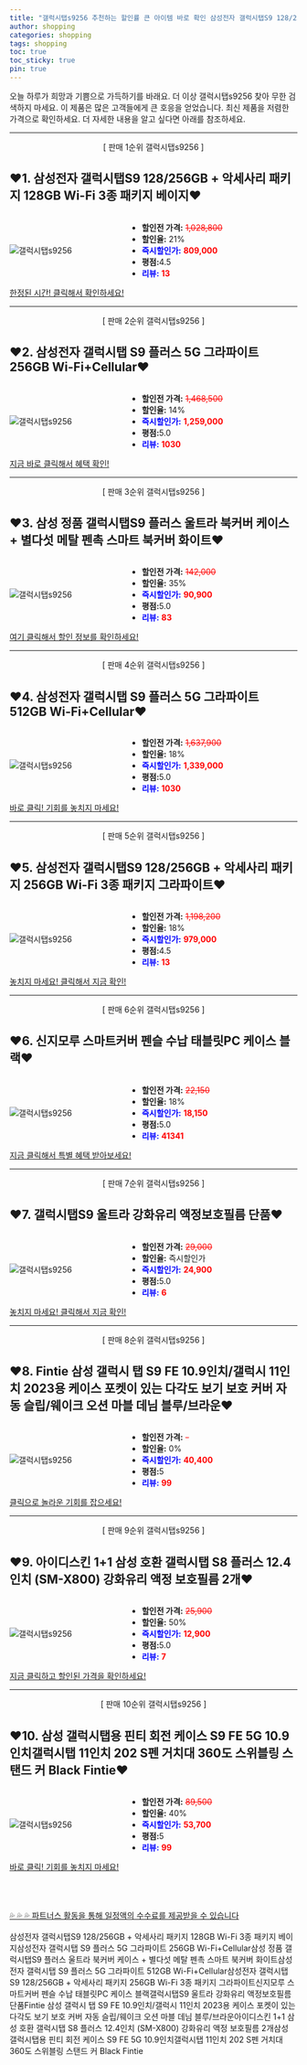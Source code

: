 ```yaml
---
title: "갤럭시탭s9256 추천하는 할인률 큰 아이템 바로 확인 삼성전자 갤럭시탭S9 128/256GB + 악세사리"
author: shopping
categories: shopping
tags: shopping
toc: true
toc_sticky: true
pin: true
---
```

오늘 하루가 희망과 기쁨으로 가득하기를 바래요. 더 이상 갤럭시탭s9256 찾아 무한 검색하지 마세요. 이 제품은 많은 고객들에게 큰 호응을 얻었습니다. 최신 제품을 저렴한 가격으로 확인하세요. 더 자세한 내용을 알고 싶다면 아래를 참조하세요.

---
<p class="toplist" style="margin: 0 auto; display: block; width: fit-content;">[ 판매 1순위 갤럭시탭s9256 ]</p>

<h2><strong>❤️1. 삼성전자 갤럭시탭S9 128/256GB + 악세사리 패키지 128GB Wi-Fi 3종 패키지 베이지❤️</strong></h2>

<div style="display: flex; align-items: center;">
    <div style="flex: 0.4;">
        <img src="https://thumbnail10.coupangcdn.com/thumbnails/remote/230x230ex/image/vendor_inventory/fb88/30b521ba20f9e44d8ba600143b879e2ceed767a48d1ab44b4a08d76cf5d8.jpg" alt="갤럭시탭s9256" style="max-width: 100%;">
    </div>
    <div style="flex: 0.6; margin-left: 10px;">
        <ul>
            <li><strong>할인전 가격:</strong> <del style="color: red;">1,028,800</del></li>
            <li><strong>할인율:</strong> 21%</li>
            <li><span style='color:blue'><strong>즉시할인가:</strong></span> <span style='color:red'><strong>809,000</strong></span></li>
            <li><strong>평점:</strong>4.5</li>
            <li><span style='color:blue'><strong>리뷰:</strong></span> <span style='color:red'><strong>13</strong></span></li>
        </ul>
    </div>
</div>
<div class="center">
    <a href="https://William4Davisa.github.io?lptag=AF9450613&subid=githubio&pageKey=7612638501&traceid=V0-153&itemId=20165310825&vendorItemId=87257657735" class="myButton">
        한정된 시간! 클릭해서 확인하세요!
    </a>
</div>


---
<p class="toplist" style="margin: 0 auto; display: block; width: fit-content;">[ 판매 2순위 갤럭시탭s9256 ]</p>

<h2><strong>❤️2. 삼성전자 갤럭시탭 S9 플러스 5G 그라파이트 256GB Wi-Fi+Cellular❤️</strong></h2>

<div style="display: flex; align-items: center;">
    <div style="flex: 0.4;">
        <img src="https://thumbnail7.coupangcdn.com/thumbnails/remote/230x230ex/image/vendor_inventory/6c59/787cbcde851e6b02845277f331451b35f22ac8a39bcadc424df03d51fb5d.jpg" alt="갤럭시탭s9256" style="max-width: 100%;">
    </div>
    <div style="flex: 0.6; margin-left: 10px;">
        <ul>
            <li><strong>할인전 가격:</strong> <del style="color: red;">1,468,500</del></li>
            <li><strong>할인율:</strong> 14%</li>
            <li><span style='color:blue'><strong>즉시할인가:</strong></span> <span style='color:red'><strong>1,259,000</strong></span></li>
            <li><strong>평점:</strong>5.0</li>
            <li><span style='color:blue'><strong>리뷰:</strong></span> <span style='color:red'><strong>1030</strong></span></li>
        </ul>
    </div>
</div>
<div class="center">
    <a href="https://William4Davisa.github.io?lptag=AF9450613&subid=githubio&pageKey=7524761101&traceid=V0-153&itemId=20166041893&vendorItemId=86847189353" class="myButton">
        지금 바로 클릭해서 혜택 확인!
    </a>
</div>


---
<p class="toplist" style="margin: 0 auto; display: block; width: fit-content;">[ 판매 3순위 갤럭시탭s9256 ]</p>

<h2><strong>❤️3. 삼성 정품 갤럭시탭S9 플러스 울트라 북커버 케이스 + 별다섯 메탈 펜촉 스마트 북커버 화이트❤️</strong></h2>

<div style="display: flex; align-items: center;">
    <div style="flex: 0.4;">
        <img src="https://thumbnail7.coupangcdn.com/thumbnails/remote/230x230ex/image/vendor_inventory/0037/b75bbd7095c3bbadb53e17b8bc5ca6d0c7c8feaab1e91e3a40a78f758cc6.jpg" alt="갤럭시탭s9256" style="max-width: 100%;">
    </div>
    <div style="flex: 0.6; margin-left: 10px;">
        <ul>
            <li><strong>할인전 가격:</strong> <del style="color: red;">142,000</del></li>
            <li><strong>할인율:</strong> 35%</li>
            <li><span style='color:blue'><strong>즉시할인가:</strong></span> <span style='color:red'><strong>90,900</strong></span></li>
            <li><strong>평점:</strong>5.0</li>
            <li><span style='color:blue'><strong>리뷰:</strong></span> <span style='color:red'><strong>83</strong></span></li>
        </ul>
    </div>
</div>
<div class="center">
    <a href="https://William4Davisa.github.io?lptag=AF9450613&subid=githubio&pageKey=7500963909&traceid=V0-153&itemId=19635111757&vendorItemId=86741445585" class="myButton">
        여기 클릭해서 할인 정보를 확인하세요!
    </a>
</div>


---
<p class="toplist" style="margin: 0 auto; display: block; width: fit-content;">[ 판매 4순위 갤럭시탭s9256 ]</p>

<h2><strong>❤️4. 삼성전자 갤럭시탭 S9 플러스 5G 그라파이트 512GB Wi-Fi+Cellular❤️</strong></h2>

<div style="display: flex; align-items: center;">
    <div style="flex: 0.4;">
        <img src="https://thumbnail7.coupangcdn.com/thumbnails/remote/230x230ex/image/vendor_inventory/6c59/787cbcde851e6b02845277f331451b35f22ac8a39bcadc424df03d51fb5d.jpg" alt="갤럭시탭s9256" style="max-width: 100%;">
    </div>
    <div style="flex: 0.6; margin-left: 10px;">
        <ul>
            <li><strong>할인전 가격:</strong> <del style="color: red;">1,637,900</del></li>
            <li><strong>할인율:</strong> 18%</li>
            <li><span style='color:blue'><strong>즉시할인가:</strong></span> <span style='color:red'><strong>1,339,000</strong></span></li>
            <li><strong>평점:</strong>5.0</li>
            <li><span style='color:blue'><strong>리뷰:</strong></span> <span style='color:red'><strong>1030</strong></span></li>
        </ul>
    </div>
</div>
<div class="center">
    <a href="https://William4Davisa.github.io?lptag=AF9450613&subid=githubio&pageKey=7524761101&traceid=V0-153&itemId=20166041898&vendorItemId=86847189356" class="myButton">
        바로 클릭! 기회를 놓치지 마세요!
    </a>
</div>


---
<p class="toplist" style="margin: 0 auto; display: block; width: fit-content;">[ 판매 5순위 갤럭시탭s9256 ]</p>

<h2><strong>❤️5. 삼성전자 갤럭시탭S9 128/256GB + 악세사리 패키지 256GB Wi-Fi 3종 패키지 그라파이트❤️</strong></h2>

<div style="display: flex; align-items: center;">
    <div style="flex: 0.4;">
        <img src="https://thumbnail10.coupangcdn.com/thumbnails/remote/230x230ex/image/vendor_inventory/fb88/30b521ba20f9e44d8ba600143b879e2ceed767a48d1ab44b4a08d76cf5d8.jpg" alt="갤럭시탭s9256" style="max-width: 100%;">
    </div>
    <div style="flex: 0.6; margin-left: 10px;">
        <ul>
            <li><strong>할인전 가격:</strong> <del style="color: red;">1,198,200</del></li>
            <li><strong>할인율:</strong> 18%</li>
            <li><span style='color:blue'><strong>즉시할인가:</strong></span> <span style='color:red'><strong>979,000</strong></span></li>
            <li><strong>평점:</strong>4.5</li>
            <li><span style='color:blue'><strong>리뷰:</strong></span> <span style='color:red'><strong>13</strong></span></li>
        </ul>
    </div>
</div>
<div class="center">
    <a href="https://William4Davisa.github.io?lptag=AF9450613&subid=githubio&pageKey=7612638501&traceid=V0-153&itemId=20165310842&vendorItemId=87257657792" class="myButton">
        놓치지 마세요! 클릭해서 지금 확인!
    </a>
</div>


---
<p class="toplist" style="margin: 0 auto; display: block; width: fit-content;">[ 판매 6순위 갤럭시탭s9256 ]</p>

<h2><strong>❤️6. 신지모루 스마트커버 펜슬 수납 태블릿PC 케이스 블랙❤️</strong></h2>

<div style="display: flex; align-items: center;">
    <div style="flex: 0.4;">
        <img src="https://thumbnail8.coupangcdn.com/thumbnails/remote/230x230ex/image/retail/images/2023/07/19/10/2/4b29746c-7c75-4481-94ff-a6cabfbd5fe2.jpg" alt="갤럭시탭s9256" style="max-width: 100%;">
    </div>
    <div style="flex: 0.6; margin-left: 10px;">
        <ul>
            <li><strong>할인전 가격:</strong> <del style="color: red;">22,150</del></li>
            <li><strong>할인율:</strong> 18%</li>
            <li><span style='color:blue'><strong>즉시할인가:</strong></span> <span style='color:red'><strong>18,150</strong></span></li>
            <li><strong>평점:</strong>5.0</li>
            <li><span style='color:blue'><strong>리뷰:</strong></span> <span style='color:red'><strong>41341</strong></span></li>
        </ul>
    </div>
</div>
<div class="center">
    <a href="https://William4Davisa.github.io?lptag=AF9450613&subid=githubio&pageKey=6899919825&traceid=V0-153&itemId=19571793878&vendorItemId=86623423586" class="myButton">
        지금 클릭해서 특별 혜택 받아보세요!
    </a>
</div>


---
<p class="toplist" style="margin: 0 auto; display: block; width: fit-content;">[ 판매 7순위 갤럭시탭s9256 ]</p>

<h2><strong>❤️7. 갤럭시탭S9 울트라 강화유리 액정보호필름 단품❤️</strong></h2>

<div style="display: flex; align-items: center;">
    <div style="flex: 0.4;">
        <img src="https://thumbnail10.coupangcdn.com/thumbnails/remote/230x230ex/image/vendor_inventory/3d07/5a8ab4d1b3b225bcf847bf4b28749f1a46c21511bbfd515b68a912c39936.jpg" alt="갤럭시탭s9256" style="max-width: 100%;">
    </div>
    <div style="flex: 0.6; margin-left: 10px;">
        <ul>
            <li><strong>할인전 가격:</strong> <del style="color: red;">29,000</del></li>
            <li><strong>할인율:</strong> 즉시할인가</li>
            <li><span style='color:blue'><strong>즉시할인가:</strong></span> <span style='color:red'><strong>24,900</strong></span></li>
            <li><strong>평점:</strong>5.0</li>
            <li><span style='color:blue'><strong>리뷰:</strong></span> <span style='color:red'><strong>6</strong></span></li>
        </ul>
    </div>
</div>
<div class="center">
    <a href="https://William4Davisa.github.io?lptag=AF9450613&subid=githubio&pageKey=7495278241&traceid=V0-153&itemId=19608397915&vendorItemId=86715435717" class="myButton">
        놓치지 마세요! 클릭해서 지금 확인!
    </a>
</div>


---
<p class="toplist" style="margin: 0 auto; display: block; width: fit-content;">[ 판매 8순위 갤럭시탭s9256 ]</p>

<h2><strong>❤️8. Fintie 삼성 갤럭시 탭 S9 FE 10.9인치/갤럭시 11인치 2023용 케이스 포켓이 있는 다각도 보기 보호 커버 자동 슬립/웨이크 오션 마블 데님 블루/브라운❤️</strong></h2>

<div style="display: flex; align-items: center;">
    <div style="flex: 0.4;">
        <img src="https://thumbnail10.coupangcdn.com/thumbnails/remote/230x230ex/image/vendor_inventory/4d42/d9dbe0f779e24646add015d7659d6e1acd720ccb2596185dd314d3ec2d4d.jpg" alt="갤럭시탭s9256" style="max-width: 100%;">
    </div>
    <div style="flex: 0.6; margin-left: 10px;">
        <ul>
            <li><strong>할인전 가격:</strong> <del style="color: red;">-</del></li>
            <li><strong>할인율:</strong> 0%</li>
            <li><span style='color:blue'><strong>즉시할인가:</strong></span> <span style='color:red'><strong>40,400</strong></span></li>
            <li><strong>평점:</strong>5</li>
            <li><span style='color:blue'><strong>리뷰:</strong></span> <span style='color:red'><strong>99</strong></span></li>
        </ul>
    </div>
</div>
<div class="center">
    <a href="https://William4Davisa.github.io?lptag=AF9450613&subid=githubio&pageKey=7744555219&traceid=V0-153&itemId=22422412811&vendorItemId=89467147814" class="myButton">
        클릭으로 놀라운 기회를 잡으세요!
    </a>
</div>


---
<p class="toplist" style="margin: 0 auto; display: block; width: fit-content;">[ 판매 9순위 갤럭시탭s9256 ]</p>

<h2><strong>❤️9. 아이디스킨 1+1 삼성 호환 갤럭시탭 S8 플러스 12.4인치 (SM-X800) 강화유리 액정 보호필름 2개❤️</strong></h2>

<div style="display: flex; align-items: center;">
    <div style="flex: 0.4;">
        <img src="https://thumbnail6.coupangcdn.com/thumbnails/remote/230x230ex/image/vendor_inventory/df49/c004244dd5e7fd3ca09623d5862ab2e831698b181a79381188f14b770b7d.jpg" alt="갤럭시탭s9256" style="max-width: 100%;">
    </div>
    <div style="flex: 0.6; margin-left: 10px;">
        <ul>
            <li><strong>할인전 가격:</strong> <del style="color: red;">25,900</del></li>
            <li><strong>할인율:</strong> 50%</li>
            <li><span style='color:blue'><strong>즉시할인가:</strong></span> <span style='color:red'><strong>12,900</strong></span></li>
            <li><strong>평점:</strong>5.0</li>
            <li><span style='color:blue'><strong>리뷰:</strong></span> <span style='color:red'><strong>7</strong></span></li>
        </ul>
    </div>
</div>
<div class="center">
    <a href="https://William4Davisa.github.io?lptag=AF9450613&subid=githubio&pageKey=6497983790&traceid=V0-153&itemId=14293583330&vendorItemId=81538489291" class="myButton">
        지금 클릭하고 할인된 가격을 확인하세요!
    </a>
</div>


---
<p class="toplist" style="margin: 0 auto; display: block; width: fit-content;">[ 판매 10순위 갤럭시탭s9256 ]</p>

<h2><strong>❤️10. 삼성 갤럭시탭용 핀티 회전 케이스 S9 FE 5G 10.9인치갤럭시탭 11인치 202 S펜 거치대 360도 스위블링 스탠드 커 Black Fintie❤️</strong></h2>

<div style="display: flex; align-items: center;">
    <div style="flex: 0.4;">
        <img src="https://thumbnail10.coupangcdn.com/thumbnails/remote/230x230ex/image/vendor_inventory/9b7c/4b5d85b40ccd43587854d980acd5ba1649a504230dc5a2ddc368c00cb6ef.jpg" alt="갤럭시탭s9256" style="max-width: 100%;">
    </div>
    <div style="flex: 0.6; margin-left: 10px;">
        <ul>
            <li><strong>할인전 가격:</strong> <del style="color: red;">89,500</del></li>
            <li><strong>할인율:</strong> 40%</li>
            <li><span style='color:blue'><strong>즉시할인가:</strong></span> <span style='color:red'><strong>53,700</strong></span></li>
            <li><strong>평점:</strong>5</li>
            <li><span style='color:blue'><strong>리뷰:</strong></span> <span style='color:red'><strong>99</strong></span></li>
        </ul>
    </div>
</div>
<div class="center">
    <a href="https://William4Davisa.github.io?lptag=AF9450613&subid=githubio&pageKey=7871640744&traceid=V0-153&itemId=21505279213&vendorItemId=88857537932" class="myButton">
        바로 클릭! 기회를 놓치지 마세요!
    </a>
</div>

<br><br><br>[💦 💦 💦 파트너스 활동을 통해 일정액의 수수료를 제공받을 수 있습니다](https://link.coupang.com/a/bcpT2c)<br><br>삼성전자 갤럭시탭S9 128/256GB + 악세사리 패키지 128GB Wi-Fi 3종 패키지 베이지삼성전자 갤럭시탭 S9 플러스 5G 그라파이트 256GB Wi-Fi+Cellular삼성 정품 갤럭시탭S9 플러스 울트라 북커버 케이스 + 별다섯 메탈 펜촉 스마트 북커버 화이트삼성전자 갤럭시탭 S9 플러스 5G 그라파이트 512GB Wi-Fi+Cellular삼성전자 갤럭시탭S9 128/256GB + 악세사리 패키지 256GB Wi-Fi 3종 패키지 그라파이트신지모루 스마트커버 펜슬 수납 태블릿PC 케이스 블랙갤럭시탭S9 울트라 강화유리 액정보호필름 단품Fintie 삼성 갤럭시 탭 S9 FE 10.9인치/갤럭시 11인치 2023용 케이스 포켓이 있는 다각도 보기 보호 커버 자동 슬립/웨이크 오션 마블 데님 블루/브라운아이디스킨 1+1 삼성 호환 갤럭시탭 S8 플러스 12.4인치 (SM-X800) 강화유리 액정 보호필름 2개삼성 갤럭시탭용 핀티 회전 케이스 S9 FE 5G 10.9인치갤럭시탭 11인치 202 S펜 거치대 360도 스위블링 스탠드 커 Black Fintie